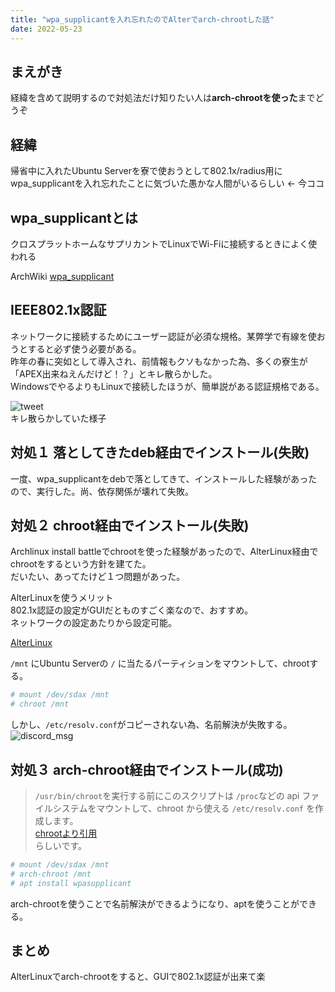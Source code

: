 ```yaml
---
title: "wpa_supplicantを入れ忘れたのでAlterでarch-chrootした話"
date: 2022-05-23
---
```


## まえがき
経緯を含めて説明するので対処法だけ知りたい人は**arch-chrootを使った**までどうぞ

## 経緯
帰省中に入れたUbuntu Serverを寮で使おうとして802.1x/radius用にwpa_supplicantを入れ忘れたことに気づいた愚かな人間がいるらしい <- 今ココ

## wpa_supplicantとは
クロスプラットホームなサプリカントでLinuxでWi-Fiに接続するときによく使われる

ArchWiki [wpa_supplicant](https://wiki.archlinux.jp/index.php/Wpa_supplicant)

## IEEE802.1x認証
ネットワークに接続するためにユーザー認証が必須な規格。某弊学で有線を使おうとすると必ず使う必要がある。  
昨年の春に突如として導入され、前情報もクソもなかった為、多くの寮生が「APEX出来ねえんだけど！？」とキレ散らかした。  
WindowsでやるよりもLinuxで接続したほうが、簡単説がある認証規格である。  

![tweet](https://imgur.com/BXEu8KQ.jpg)  
キレ散らかしていた様子  

## 対処１ 落としてきたdeb経由でインストール(失敗)
一度、wpa_supplicantをdebで落としてきて、インストールした経験があったので、実行した。尚、依存関係が壊れて失敗。

## 対処２ chroot経由でインストール(失敗)
Archlinux install battleでchrootを使った経験があったので、AlterLinux経由でchrootをするという方針を建てた。  
だいたい、あってたけど１つ問題があった。  

AlterLinuxを使うメリット  
802.1x認証の設定がGUIだとものすごく楽なので、おすすめ。  
ネットワークの設定あたりから設定可能。  

[AlterLinux](https://alter.fascode.net/)  
  
  
  

`/mnt` にUbuntu Serverの `/` に当たるパーティションをマウントして、chrootする。  

```sh
# mount /dev/sdax /mnt
# chroot /mnt
```

しかし、`/etc/resolv.conf`がコピーされない為、名前解決が失敗する。  
![discord_msg](https://images-ext-2.discordapp.net/external/JanmE90PISF8maPrUOTYYNpfsf6BW5IagmyJJATdr1E/https/i.imgur.com/YVUVUt3.jpg)  
  
  
## 対処３ arch-chroot経由でインストール(成功)
> `/usr/bin/chroot`を実行する前にこのスクリプトは `/proc`などの api ファイルシステムをマウントして、chroot から使える `/etc/resolv.conf` を作成します。  
[chrootより引用](https://wiki.archlinux.jp/index.php/Chroot#arch-chroot_.E3.82.92.E4.BD.BF.E3.81.86)  
らしいです。

```sh
# mount /dev/sdax /mnt
# arch-chroot /mnt
# apt install wpasupplicant
```

arch-chrootを使うことで名前解決ができるようになり、aptを使うことができる。  

## まとめ  
AlterLinuxでarch-chrootをすると、GUIで802.1x認証が出来て楽  
  
